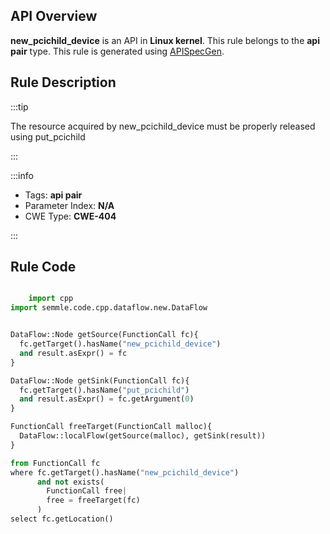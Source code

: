 ---
---


## API Overview
**new_pcichild_device** is an API in **Linux kernel**. This rule belongs to the **api pair** type. This rule is generated using [APISpecGen](../../tools/APISpecGen).
## Rule Description

:::tip

The resource acquired by new_pcichild_device must be properly released using put_pcichild

:::

:::info

- Tags: **api pair**
- Parameter Index: **N/A**
- CWE Type: **CWE-404**

:::

## Rule Code
```python

    import cpp
import semmle.code.cpp.dataflow.new.DataFlow


DataFlow::Node getSource(FunctionCall fc){
  fc.getTarget().hasName("new_pcichild_device")
  and result.asExpr() = fc
}

DataFlow::Node getSink(FunctionCall fc){
  fc.getTarget().hasName("put_pcichild")
  and result.asExpr() = fc.getArgument(0)
}

FunctionCall freeTarget(FunctionCall malloc){
  DataFlow::localFlow(getSource(malloc), getSink(result))
}

from FunctionCall fc
where fc.getTarget().hasName("new_pcichild_device")
      and not exists(
        FunctionCall free| 
        free = freeTarget(fc)
      )
select fc.getLocation()

    
```